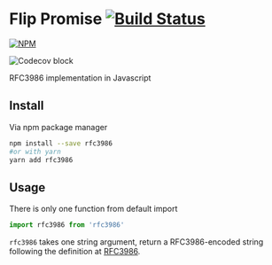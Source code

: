 # Flip Promise [![Build Status](https://travis-ci.org/tranvansang/rfc3986.svg?branch=master)](https://travis-ci.org/tranvansang/rfc3986)
[![NPM](https://nodei.co/npm/rfc3986.png)](https://nodei.co/npm/rfc3986/)

![Codecov block](https://codecov.io/gh/tranvansang/rfc3986/branch/master/graphs/tree.svg)

RFC3986 implementation in Javascript

## Install

Via npm package manager

```bash
npm install --save rfc3986
#or with yarn
yarn add rfc3986
```

## Usage
There is only one function from default import

```javascript
import rfc3986 from 'rfc3986'
```

`rfc3986` takes one string argument, return a RFC3986-encoded string following the definition at [RFC3986](https://tools.ietf.org/html/rfc3986).
